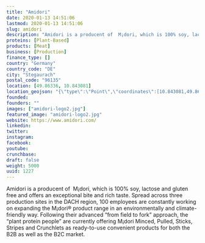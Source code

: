 ```yaml
---
title: "Amidori"
date: 2020-01-13 14:51:06
lastmod: 2020-01-13 14:51:06
slug: amidori
description: "Amidori is a producent of  M¡dori, which is 100% soy, lactose and gluten free and offers an exceptional bite and rich taste. Spread across three production sites in the DACH region, 100 employees are constantly working on expanding the M¡dori® product range in an environmentally and climate-friendly way. Following their advanced “from field to fork” approach, the “plant protein people” are currently offering M¡dori Minced, Pulled, Sticks, Stripes and Crunchlets as ready-to-use convenient products for both the B2B as well as the B2C market."
proteins: [Plant-Based]
products: [Meat]
business: [Production]
finance_type: []
country: "Germany"
country_code: "DE"
city: "Stegaurach"
postal_code: "96135"
location: [49.86336, 10.843081]
location_geojson: "{\"type\":\"Point\",\"coordinates\":[10.843081,49.86336]}"
founded: 
founders: ""
images: ["amidori-logo2.jpg"]
featured_image: "amidori-logo2.jpg"
website: https://www.amidori.com/
linkedin: 
twitter: 
instagram: 
facebook: 
youtube: 
crunchbase: 
draft: false
weight: 5000
uuid: 1227
---
```

Amidori is a producent of  M¡dori, which is 100% soy, lactose and gluten free and offers an exceptional bite and rich taste. Spread across three production sites in the DACH region, 100 employees are constantly working on expanding the M¡dori® product range in an environmentally and climate-friendly way. Following their advanced “from field to fork” approach, the “plant protein people” are currently offering M¡dori Minced, Pulled, Sticks, Stripes and Crunchlets as ready-to-use convenient products for both the B2B as well as the B2C market.
